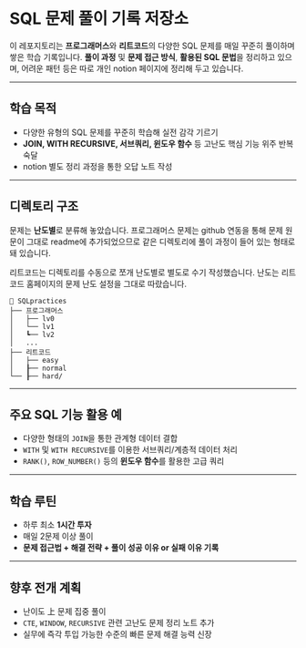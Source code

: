 # SQL 문제 풀이 기록 저장소

이 레포지토리는 **프로그래머스**와 **리트코드**의 다양한 SQL 문제를 매일 꾸준히 풀이하며 쌓은 학습 기록입니다.
**풀이 과정** 및 **문제 접근 방식**, **활용된 SQL 문법**을 정리하고 있으며,
어려운 패턴 등은 따로 개인 notion 페이지에 정리해 두고 있습니다.

---

## 학습 목적

* 다양한 유형의 SQL 문제를 꾸준히 학습해 실전 감각 기르기
* **JOIN, WITH RECURSIVE, 서브쿼리, 윈도우 함수** 등 고난도 핵심 기능 위주 반복 숙달
* notion 별도 정리 과정을 통한 오답 노트 작성

---

## 디렉토리 구조

문제는 **난도별**로 분류해 놓았습니다.
프로그래머스 문제는 github 연동을 통해 문제 원문이 그대로 readme에 추가되었으므로
같은 디렉토리에 풀이 과정이 들어 있는 형태로 돼 있습니다.

리트코드는 디렉토리를 수동으로 쪼개 난도별로 별도로 수기 작성했습니다.
난도는 리트코드 홈페이지의 문제 난도 설정을 그대로 따랐습니다.

```
📁 SQLpractices
├── 프로그래머스
│   ├── lv0
│   └── lv1
│   ┗── lv2
│   ...
├── 리트코드
│   ├── easy
│   ┠── normal
└── ┠── hard/

```

---

## 주요 SQL 기능 활용 예

* 다양한 형태의 `JOIN`을 통한 관계형 데이터 결합
* `WITH` 및 `WITH RECURSIVE`를 이용한 서브쿼리/계층적 데이터 처리
* `RANK()`, `ROW_NUMBER()` 등의 **윈도우 함수**를 활용한 고급 쿼리

---

## 학습 루틴

* 하루 최소 **1시간 투자**
* 매일 2문제 이상 풀이
* **문제 접근법 + 해결 전략 + 풀이 성공 이유 or 실패 이유 기록**

---

## 향후 전개 계획

* 난이도 上 문제 집중 풀이
* `CTE`, `WINDOW`, `RECURSIVE` 관련 고난도 문제 정리 노트 추가
* 실무에 즉각 투입 가능한 수준의 빠른 문제 해결 능력 신장


